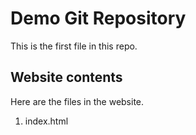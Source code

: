 # Demo Git Repository

This is the first file in this repo.

## Website contents

Here are the files in the website.


1. index.html